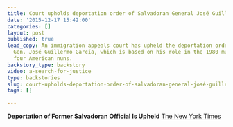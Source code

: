 ```yaml
---
title: Court upholds deportation order of Salvadoran General José Guillermo García
date: '2015-12-17 15:42:00'
categories: []
layout: post
published: true
lead_copy: An immigration appeals court has upheld the deportation order of Salvadoran
  Gen. José Guillermo García, which is based on his role in the 1980 murders of these
  four American nuns.
backstory_type: backstory
video: a-search-for-justice
type: backstories
slug: court-upholds-deportation-order-of-salvadoran-general-josé-guillermo-garcía
tags: []

---
```

**Deportation of Former Salvadoran Official Is Upheld**
[The New York Times](http://www.nytimes.com/2015/12/17/us/deportation-of-former-salvadoran-official-is-upheld.html?_r=0)

